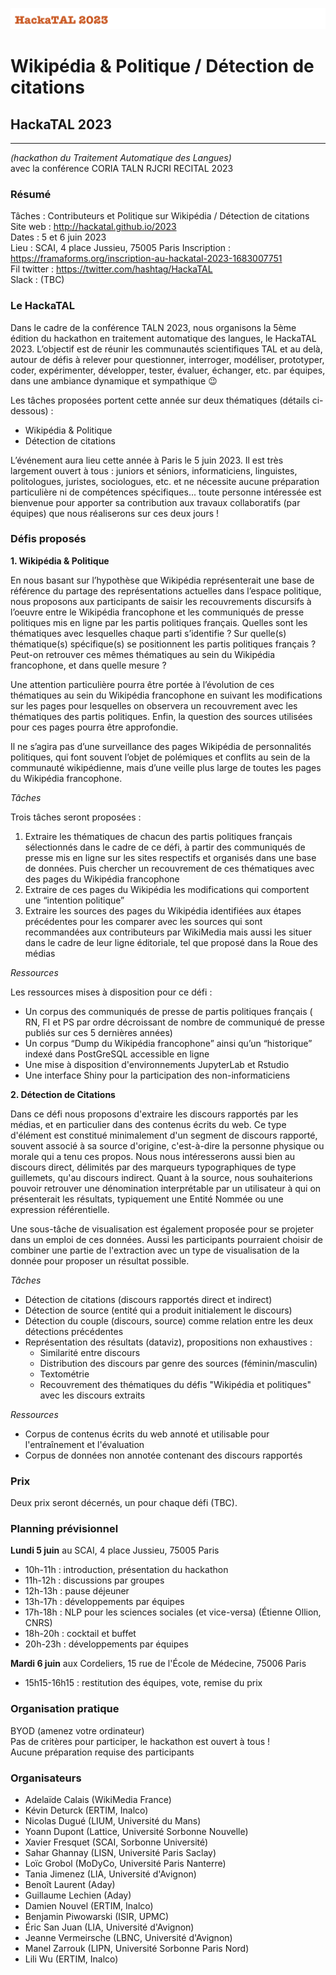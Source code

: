 ![HackaTAL 2023](https://raw.githubusercontent.com/HackaTAL/2023/gh-pages/HackaTAL_2023.png)

# Wikipédia & Politique / Détection de citations

## HackaTAL 2023
---------------
*(hackathon du Traitement Automatique des Langues)*  
avec la conférence CORIA TALN RJCRI RECITAL 2023

### Résumé

Tâches : Contributeurs et Politique sur Wikipédia / Détection de citations 
Site web : http://hackatal.github.io/2023  
Dates : 5 et 6 juin 2023  
Lieu : SCAI, 4 place Jussieu, 75005 Paris 
Inscription : https://framaforms.org/inscription-au-hackatal-2023-1683007751  
Fil twitter : https://twitter.com/hashtag/HackaTAL  
Slack : (TBC)  

### Le HackaTAL

Dans le cadre de la conférence TALN 2023, nous organisons la 5ème édition du hackathon en traitement automatique des langues, le HackaTAL 2023. L’objectif est de réunir les communautés scientifiques TAL et au delà, autour de défis à relever pour questionner, interroger, modéliser, prototyper, coder, expérimenter, développer, tester, évaluer, échanger, etc. par équipes, dans une ambiance dynamique et sympathique 😉

Les tâches proposées portent cette année sur deux thématiques (détails ci-dessous) :

- Wikipédia & Politique
- Détection de citations

L’événement aura lieu cette année à Paris le 5 juin 2023. Il est très largement ouvert à tous : juniors et séniors, informaticiens, linguistes, politologues, juristes, sociologues, etc. et ne nécessite aucune préparation particulière ni de compétences spécifiques... toute personne intéressée est bienvenue  pour apporter sa contribution aux travaux collaboratifs (par équipes) que nous réaliserons sur ces deux jours !

### Défis proposés

**1. Wikipédia & Politique**

En nous basant sur l’hypothèse que Wikipédia représenterait une base de référence du partage des représentations actuelles dans l’espace politique, nous proposons aux participants de saisir les recouvrements discursifs à l’oeuvre entre le Wikipédia francophone et les communiqués de presse politiques mis en ligne par les partis politiques français. Quelles sont les thématiques avec lesquelles chaque parti s’identifie ? Sur quelle(s) thématique(s) spécifique(s) se positionnent les partis politiques français ? Peut-on retrouver ces mêmes thématiques au sein du Wikipédia francophone, et dans quelle mesure ? 


Une attention particulière pourra être portée à l’évolution de ces thématiques au sein du Wikipédia francophone en suivant les modifications sur les pages pour lesquelles on observera un recouvrement avec les thématiques des partis politiques. Enfin, la question des sources utilisées pour ces pages pourra être approfondie. 


Il ne s’agira pas d’une surveillance des pages Wikipédia de personnalités politiques, qui font souvent l’objet de polémiques et conflits au sein de la communauté wikipédienne, mais d’une veille plus large de toutes les pages du Wikipédia francophone. 

*Tâches*

Trois tâches seront proposées : 

1. Extraire les thématiques de chacun des partis politiques français sélectionnés dans le cadre de ce défi, à partir des communiqués de presse mis en ligne sur les sites respectifs et organisés dans une base de données. Puis chercher un recouvrement de ces thématiques avec des pages du Wikipédia francophone
1. Extraire de ces pages du Wikipédia les modifications qui comportent une “intention politique” 
1. Extraire les sources des pages du Wikipédia identifiées aux étapes précédentes pour les comparer avec les sources qui sont recommandées aux contributeurs par WikiMedia mais aussi les situer dans le cadre de leur ligne éditoriale, tel que proposé dans la Roue des médias 

*Ressources*

Les ressources mises à disposition pour ce défi : 

- Un corpus des communiqués de presse de partis politiques français ( RN, FI et PS par ordre décroissant de nombre de communiqué de presse publiés sur ces 5 dernières années) 
- Un corpus “Dump du Wikipédia francophone” ainsi qu’un “historique” indexé dans PostGreSQL accessible en ligne
- Une mise à disposition d'environnements JupyterLab et Rstudio
- Une interface Shiny pour la participation des non-informaticiens



**2. Détection de Citations**

Dans ce défi nous proposons d'extraire les discours rapportés par les médias, et en particulier dans des contenus écrits du web. Ce type d'élément est constitué minimalement d'un segment de discours rapporté, souvent associé à sa source d'origine, c'est-à-dire la personne physique ou morale qui a tenu ces propos. Nous nous intéresserons aussi bien au discours direct, délimités par des marqueurs typographiques de type guillemets, qu'au discours indirect. Quant à la source, nous souhaiterions pouvoir retrouver une dénomination interprétable par un utilisateur à qui on présenterait les résultats, typiquement une Entité Nommée ou une expression référentielle.

Une sous-tâche de visualisation est également proposée pour se projeter dans un emploi de ces données.
Aussi les participants pourraient choisir de combiner une partie de l'extraction avec un type de visualisation de la donnée pour proposer un résultat possible.


*Tâches*

- Détection de citations (discours rapportés direct et indirect)
- Détection de source (entité qui a produit initialement le discours)
- Détection du couple (discours, source) comme relation entre les deux détections précédentes
- Représentation des résultats (dataviz), propositions non exhaustives :
  - Similarité entre discours
  - Distribution des discours par genre des sources (féminin/masculin)
  - Textométrie
  - Recouvrement des thématiques du défis "Wikipédia et politiques" avec les discours extraits

*Ressources*

- Corpus de contenus écrits du web annoté et utilisable pour l'entraînement et l'évaluation
- Corpus de données non annotée contenant des discours rapportés


### Prix

Deux prix seront décernés, un pour chaque défi (TBC).

### Planning prévisionnel

**Lundi 5 juin** au SCAI, 4 place Jussieu, 75005 Paris 

- 10h-11h : introduction, présentation du hackathon
- 11h-12h : discussions par groupes
- 12h-13h : pause déjeuner
- 13h-17h : développements par équipes
- 17h-18h : NLP pour les sciences sociales (et vice-versa) (Étienne Ollion, CNRS)
- 18h-20h : cocktail et buffet
- 20h-23h : développements par équipes

**Mardi 6 juin** aux Cordeliers, 15 rue de l'École de Médecine, 75006 Paris

- 15h15-16h15 : restitution des équipes, vote, remise du prix

### Organisation pratique

BYOD (amenez votre ordinateur)  
Pas de critères pour participer, le hackathon est ouvert à tous !  
Aucune préparation requise des participants  

### Organisateurs

- Adelaïde Calais (WikiMedia France)
- Kévin Deturck (ERTIM, Inalco)
- Nicolas Dugué (LIUM, Université du Mans)
- Yoann Dupont (Lattice, Université Sorbonne Nouvelle)
- Xavier Fresquet (SCAI, Sorbonne Université)
- Sahar Ghannay (LISN, Université Paris Saclay)
- Loïc Grobol (MoDyCo, Université Paris Nanterre)
- Tania Jimenez (LIA, Université d'Avignon)
- Benoît Laurent (Aday)
- Guillaume Lechien (Aday)
- Damien Nouvel (ERTIM, Inalco)
- Benjamin Piwowarski (ISIR, UPMC)
- Éric San Juan (LIA, Université d'Avignon)
- Jeanne Vermeirsche (LBNC, Université d'Avignon)
- Manel Zarrouk (LIPN, Université Sorbonne Paris Nord)
- Lili Wu (ERTIM, Inalco)

